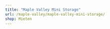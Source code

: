 ```yaml
---
title: "Maple Valley Mini Storage"
url: /maple-valley/maple-valley-mini-storage/
shop: Mieten
---
```


